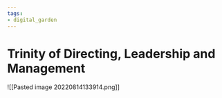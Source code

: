 ```yaml
---
tags: 
- digital_garden
---
```

# Trinity of Directing, Leadership and Management

![[Pasted image 20220814133914.png]]